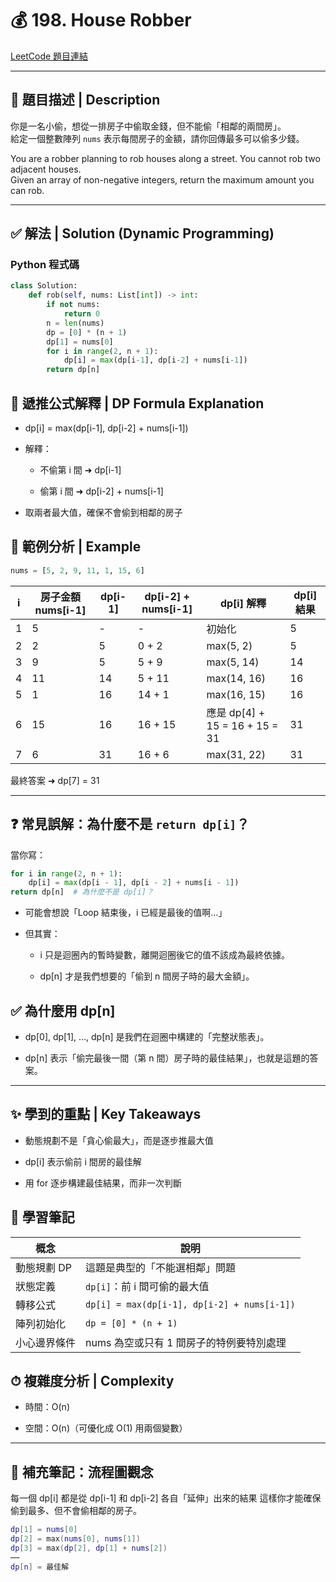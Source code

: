 # 💰 198. House Robber

[LeetCode 題目連結](https://leetcode.com/problems/house-robber/)

---

## 📘 題目描述 | Description

你是一名小偷，想從一排房子中偷取金錢，但不能偷「相鄰的兩間房」。  
給定一個整數陣列 `nums` 表示每間房子的金額，請你回傳最多可以偷多少錢。

You are a robber planning to rob houses along a street. You cannot rob two adjacent houses.  
Given an array of non-negative integers, return the maximum amount you can rob.

---

## ✅ 解法 | Solution (Dynamic Programming)

### Python 程式碼

```python
class Solution:
    def rob(self, nums: List[int]) -> int:
        if not nums:
            return 0
        n = len(nums)
        dp = [0] * (n + 1)
        dp[1] = nums[0]
        for i in range(2, n + 1):
            dp[i] = max(dp[i-1], dp[i-2] + nums[i-1])
        return dp[n]
```

## 🧠 遞推公式解釋 | DP Formula Explanation
- dp[i] = max(dp[i-1], dp[i-2] + nums[i-1])

- 解釋：

    - 不偷第 i 間 ➜ dp[i-1]

    - 偷第 i 間 ➜ dp[i-2] + nums[i-1]

- 取兩者最大值，確保不會偷到相鄰的房子

## 🧪 範例分析 | Example
```python
nums = [5, 2, 9, 11, 1, 15, 6]
```
| i | 房子金額 nums\[i-1] | dp\[i-1] | dp\[i-2] + nums\[i-1] | dp\[i] 解釋                     | dp\[i] 結果 |
| - | --------------- | -------- | --------------------- | ----------------------------- | --------- |
| 1 | 5               | -        | -                     | 初始化                           | 5         |
| 2 | 2               | 5        | 0 + 2                 | max(5, 2)                     | 5         |
| 3 | 9               | 5        | 5 + 9                 | max(5, 14)                    | 14        |
| 4 | 11              | 14       | 5 + 11                | max(14, 16)                   | 16        |
| 5 | 1               | 16       | 14 + 1                | max(16, 15)                   | 16        |
| 6 | 15              | 16       | 16 + 15            | 應是 dp\[4] + 15 = 16 + 15 = 31 | 31        |
| 7 | 6               | 31       | 16 + 6                | max(31, 22)                   | 31        |

最終答案 ➜ dp[7] = 31

---

## ❓ 常見誤解：為什麼不是 `return dp[i]`？

當你寫：

```python
for i in range(2, n + 1):
    dp[i] = max(dp[i - 1], dp[i - 2] + nums[i - 1])
return dp[n]  # 為什麼不是 dp[i]？
```
- 可能會想說「Loop 結束後，i 已經是最後的值啊…」

- 但其實：

    - i 只是迴圈內的暫時變數，離開迴圈後它的值不該成為最終依據。

    - dp[n] 才是我們想要的「偷到 n 間房子時的最大金額」。
## ✅ 為什麼用 dp[n]
- dp[0], dp[1], …, dp[n] 是我們在迴圈中構建的「完整狀態表」。

- dp[n] 表示「偷完最後一間（第 n 間）房子時的最佳結果」，也就是這題的答案。

---

## ✨ 學到的重點 | Key Takeaways
- 動態規劃不是「貪心偷最大」，而是逐步推最大值

- dp[i] 表示偷前 i 間房的最佳解

- 用 for 逐步構建最佳結果，而非一次判斷

## 📌 學習筆記
| 概念      | 說明                                          |
| ------- | ------------------------------------------- |
| 動態規劃 DP | 這題是典型的「不能選相鄰」問題                             |
| 狀態定義    | `dp[i]`：前 i 間可偷的最大值                         |
| 轉移公式    | `dp[i] = max(dp[i-1], dp[i-2] + nums[i-1])` |
| 陣列初始化   | `dp = [0] * (n + 1)`                        |
| 小心邊界條件  | nums 為空或只有 1 間房子的特例要特別處理                    |


## ⏱ 複雜度分析 | Complexity
- 時間：O(n)

- 空間：O(n)（可優化成 O(1) 用兩個變數）
---
## 🧩 補充筆記：流程圖觀念
每一個 dp[i] 都是從 dp[i-1] 和 dp[i-2] 各自「延伸」出來的結果
這樣你才能確保偷到最多、但不會偷相鄰的房子。
```lua
dp[1] = nums[0]
dp[2] = max(nums[0], nums[1])
dp[3] = max(dp[2], dp[1] + nums[2])
⋯⋯
dp[n] = 最佳解
```